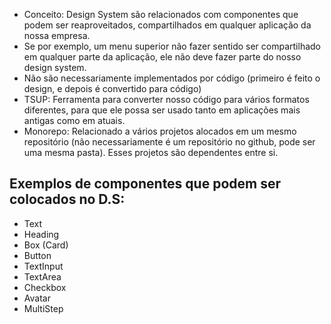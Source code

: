 - Conceito: Design System são relacionados com componentes que podem ser reaproveitados, compartilhados em qualquer aplicação da nossa empresa.
- Se por exemplo, um menu superior não fazer sentido ser compartilhado em qualquer parte da aplicação, ele não deve fazer parte do nosso design system.
- Não são necessariamente implementados por código (primeiro é feito o design, e depois é convertido para código)
- TSUP: Ferramenta para converter nosso código para vários formatos diferentes, para que ele possa ser usado tanto em aplicações mais antigas como em atuais.
- Monorepo: Relacionado a vários projetos alocados em um mesmo repositório (não necessariamente é um repositório no github, pode ser uma mesma pasta). Esses projetos são dependentes entre si.
  
## Exemplos de componentes que podem ser colocados no D.S:
- Text
- Heading
- Box (Card)
- Button
- TextInput
- TextArea
- Checkbox
- Avatar
- MultiStep
